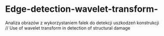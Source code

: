# Edge-detection-wavelet-transform-
Analiza obrazów z wykorzystaniem falek do detekcji uszkodzeń konstrukcji // Use of wavelet transform in detection of structural damage
